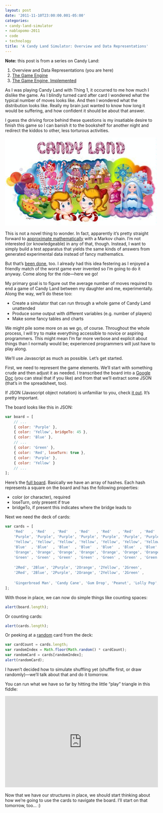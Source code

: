 ```yaml
---
layout: post
date: '2011-11-10T23:00:00.001-05:00'
categories:
- candy-land-simulator
- nablopomo-2011
- code
- technology
title: 'A Candy Land Simulator: Overview and Data Representations'
---
```


**Note:** this post is from a series on Candy Land:

1. Overview and Data Representations (you are here)
2. [The Game Engine](candy-land-simulator-game-engine)
3. [The Game Engine, Implemented](note-this-post-is-from-series-on-candy)


As I was playing Candy Land with Thing 1, it occurred to me how much I dislike the game. As I blindly turned card after card I wondered what the typical number of moves looks like. And then I wondered what the distribution looks like. Really my brain just wanted to know how long it would be suffering, and how confident it should be about that answer.

I guess the driving force behind these questions is my insatiable desire to finish this game so I can banish it to the bookshelf for another night and redirect the kiddos to other, less torturous activities.

![candy-land.jpg](/assets/2011/candy-land.jpg)

This is not a novel thing to wonder. In fact, apparently it’s pretty straight forward to [approximate mathematically](http://www.math.niu.edu/~rusin/uses-math/games/candyland/) with a Markov chain. I’m not interested (or knowledgeable) in any of that, though. Instead, I want to simply build a test apparatus that yields the same kinds of answers from generated experimental data instead of fancy mathematics.

But that’s [been done](http://forthplace.com/candyland-simulator/), too. I already had this idea festering as I enjoyed a friendly match of the worst game ever invented so I’m going to do it anyway. Come along for the ride—here we go!

My primary goal is to figure out the average number of moves required to end a game of Candy Land between my daughter and me, experimentally. Along the way, we’ll do these too:  

* Create a simulator that can run through a whole game of Candy Land unattended
* Produce some output with different variables (e.g. number of players)
* Make some fancy tables and charts

We might pile some more on as we go, of course. Throughout the whole process, I will try to make everything accessible to novice or aspiring programmers. This might mean I’m far more verbose and explicit about things than I normally would be; experienced programmers will just have to play along.

We’ll use Javascript as much as possible. Let’s get started.

First, we need to represent the game elements. We’ll start with something crude and then adjust it as needed. I transcribed the board into a [Google Doc](https://docs.google.com/spreadsheet/ccc?key=0AveyCDgGdW3edElxUnUtQS1rdUpaaWtaTFpZRnZNYVE&hl=en_US#gid=0) (you can steal that if you like) and from that we’ll extract some JSON (that’s in the spreadsheet, too).

If JSON (Javascript object notation) is unfamiliar to you, check [it out](http://www.json.org/). It’s pretty important.

The board looks like this in JSON:  
```js
var board = [
    // ...
    { color: 'Purple' },
    { color: 'Yellow', bridgeTo: 45 },
    { color: 'Blue' },
    // ...
    { color: 'Green' },
    { color: 'Red', loseTurn: true },
    { color: 'Purple' },
    { color: 'Yellow' }
    // ...
];
```
 
Here’s the [full board](http://jsfiddle.net/mharen/crgAX/3/). Basically we have an array of hashes. Each hash represents a square on the board and has the following properties:

* color (or character), required
* loseTurn, only present if true
* bridgeTo, if present this indicates where the bridge leads to

Next we need the deck of cards:

```js
var cards = [
    'Red'   , 'Red'   , 'Red'   , 'Red'   , 'Red'   , 'Red'   , 'Red'   , 'Red'   ,
    'Purple', 'Purple', 'Purple', 'Purple', 'Purple', 'Purple', 'Purple', 'Purple',
    'Yellow', 'Yellow', 'Yellow', 'Yellow', 'Yellow', 'Yellow', 'Yellow', 'Yellow',
    'Blue'  , 'Blue'  , 'Blue'  , 'Blue'  , 'Blue'  , 'Blue'  , 'Blue'  , 'Blue'  ,
    'Orange', 'Orange', 'Orange', 'Orange', 'Orange', 'Orange', 'Orange', 'Orange',
    'Green' , 'Green' , 'Green' , 'Green' , 'Green' , 'Green' , 'Green' , 'Green' ,
    
    '2Red', '2Blue', '2Purple', '2Orange', '2Yellow', '2Green',
    '2Red', '2Blue', '2Purple', '2Orange', '2Yellow', '2Green' ,
    
    'Gingerbread Man', 'Candy Cane', 'Gum Drop', 'Peanut', 'Lolly Pop', 'Ice Cream Cone'
];
```
 
With those in place, we can now do simple things like counting spaces:

```js
alert(board.length);
```
 
Or counting cards:


```js
alert(cards.length);
```
 
Or peeking at a [random](https://developer.mozilla.org/en/JavaScript/Reference/Global_Objects/Math/random) card from the deck:

```js
var cardCount = cards.length;
var randomIndex = Math.floor(Math.random() * cardCount);
var randomCard = cards[randomIndex];
alert(randomCard);
```
 
I haven’t decided how to simulate shuffling yet (shuffle first, or draw randomly)—we’ll talk about that and do it tomorrow.

You can run what we have so far by hitting the little “play” triangle in this fiddle:

<iframe style="width: 100%; height: 300px" src="https://jsfiddle.net/mharen/crgAX/5/embedded/js,result" frameborder="0" allowfullscreen="allowfullscreen"></iframe>

Now that we have our structures in place, we should start thinking about how we’re going to use the cards to navigate the board. I’ll start on that tomorrow, too... :)